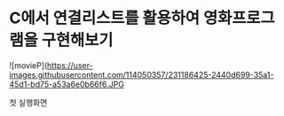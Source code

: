 # C에서 연결리스트를 활용하여 영화프로그램을 구현해보기

![movieP](https://user-images.githubusercontent.com/114050357/231186425-2440d699-35a1-45d1-bd75-a53a6e0b66f6.JPG

첫 실행화면
